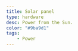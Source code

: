 ```yaml
---
title: Solar panel
type: hardware
desc: Power from the Sun.
color: "#9ba9d1"
tags:
    - Power
---
```


